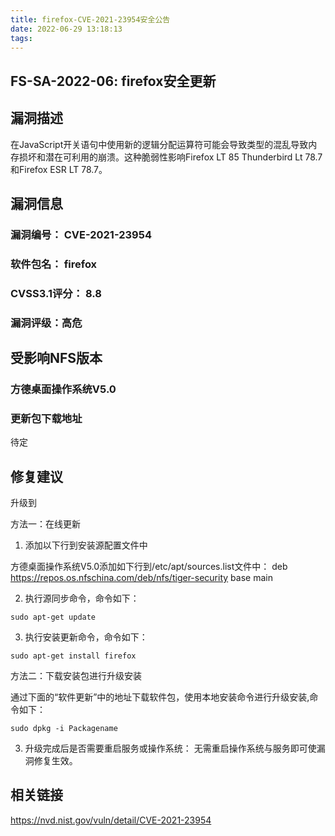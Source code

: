 ```yaml
---
title: firefox-CVE-2021-23954安全公告
date: 2022-06-29 13:18:13
tags:
---
```

## FS-SA-2022-06: firefox安全更新

## 漏洞描述

在JavaScript开关语句中使用新的逻辑分配运算符可能会导致类型的混乱导致内存损坏和潜在可利用的崩溃。这种脆弱性影响Firefox LT 85 Thunderbird Lt 78.7和Firefox ESR LT 78.7。

## 漏洞信息

###    漏洞编号： CVE-2021-23954

###    软件包名： firefox

###    CVSS3.1评分： 8.8

###    漏洞评级：高危

## 受影响NFS版本

###    方德桌面操作系统V5.0

### 更新包下载地址

待定

## 修复建议

升级到 

方法一：在线更新

1. 添加以下行到安装源配置文件中

方德桌面操作系统V5.0添加如下行到/etc/apt/sources.list文件中：
deb https://repos.os.nfschina.com/deb/nfs/tiger-security base main

2. 执行源同步命令，命令如下：

```
sudo apt-get update
```

3. 执行安装更新命令，命令如下：

```
sudo apt-get install firefox
```

方法二：下载安装包进行升级安装

通过下面的“软件更新”中的地址下载软件包，使用本地安装命令进行升级安装,命令如下：

```
sudo dpkg -i Packagename
```

3. 升级完成后是否需要重启服务或操作系统：
   无需重启操作系统与服务即可使漏洞修复生效。

## 相关链接

https://nvd.nist.gov/vuln/detail/CVE-2021-23954
